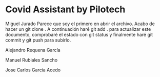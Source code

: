 # Covid Assistant by Pilotech

Miguel Jurado
Parece que soy el primero en abrir el archivo. Acabo de hacer un git clone <url>.
A continuación haré git add . para actualizar este documento, comprobaré el estado con git status y finalmente haré git commit y git push para subirlo.

Alejandro Requena García

Manuel Rubiales Sancho

Jose Carlos Garcia Acedo

